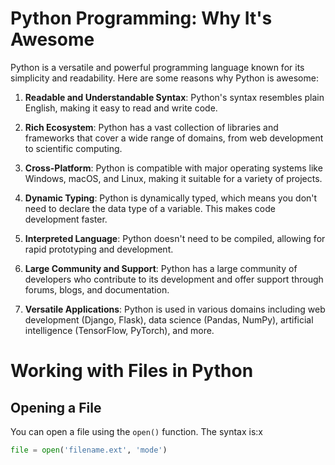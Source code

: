 # Python Programming: Why It's Awesome

Python is a versatile and powerful programming language known for its simplicity and readability. Here are some reasons why Python is awesome:

1. **Readable and Understandable Syntax**: Python's syntax resembles plain English, making it easy to read and write code.

2. **Rich Ecosystem**: Python has a vast collection of libraries and frameworks that cover a wide range of domains, from web development to scientific computing.

3. **Cross-Platform**: Python is compatible with major operating systems like Windows, macOS, and Linux, making it suitable for a variety of projects.

4. **Dynamic Typing**: Python is dynamically typed, which means you don't need to declare the data type of a variable. This makes code development faster.

5. **Interpreted Language**: Python doesn't need to be compiled, allowing for rapid prototyping and development.

6. **Large Community and Support**: Python has a large community of developers who contribute to its development and offer support through forums, blogs, and documentation.

7. **Versatile Applications**: Python is used in various domains including web development (Django, Flask), data science (Pandas, NumPy), artificial intelligence (TensorFlow, PyTorch), and more.

# Working with Files in Python

## Opening a File

You can open a file using the `open()` function. The syntax is:x

```python
file = open('filename.ext', 'mode')
